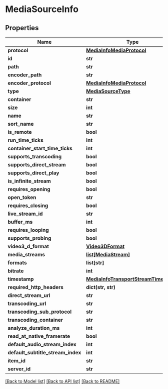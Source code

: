 # MediaSourceInfo

## Properties
Name | Type | Description | Notes
------------ | ------------- | ------------- | -------------
**protocol** | [**MediaInfoMediaProtocol**](MediaInfoMediaProtocol.md) |  | [optional] 
**id** | **str** |  | [optional] 
**path** | **str** |  | [optional] 
**encoder_path** | **str** |  | [optional] 
**encoder_protocol** | [**MediaInfoMediaProtocol**](MediaInfoMediaProtocol.md) |  | [optional] 
**type** | [**MediaSourceType**](MediaSourceType.md) |  | [optional] 
**container** | **str** |  | [optional] 
**size** | **int** |  | [optional] 
**name** | **str** |  | [optional] 
**sort_name** | **str** |  | [optional] 
**is_remote** | **bool** |  | [optional] 
**run_time_ticks** | **int** |  | [optional] 
**container_start_time_ticks** | **int** |  | [optional] 
**supports_transcoding** | **bool** |  | [optional] 
**supports_direct_stream** | **bool** |  | [optional] 
**supports_direct_play** | **bool** |  | [optional] 
**is_infinite_stream** | **bool** |  | [optional] 
**requires_opening** | **bool** |  | [optional] 
**open_token** | **str** |  | [optional] 
**requires_closing** | **bool** |  | [optional] 
**live_stream_id** | **str** |  | [optional] 
**buffer_ms** | **int** |  | [optional] 
**requires_looping** | **bool** |  | [optional] 
**supports_probing** | **bool** |  | [optional] 
**video3_d_format** | [**Video3DFormat**](Video3DFormat.md) |  | [optional] 
**media_streams** | [**list[MediaStream]**](MediaStream.md) |  | [optional] 
**formats** | **list[str]** |  | [optional] 
**bitrate** | **int** |  | [optional] 
**timestamp** | [**MediaInfoTransportStreamTimestamp**](MediaInfoTransportStreamTimestamp.md) |  | [optional] 
**required_http_headers** | **dict(str, str)** |  | [optional] 
**direct_stream_url** | **str** |  | [optional] 
**transcoding_url** | **str** |  | [optional] 
**transcoding_sub_protocol** | **str** |  | [optional] 
**transcoding_container** | **str** |  | [optional] 
**analyze_duration_ms** | **int** |  | [optional] 
**read_at_native_framerate** | **bool** |  | [optional] 
**default_audio_stream_index** | **int** |  | [optional] 
**default_subtitle_stream_index** | **int** |  | [optional] 
**item_id** | **str** |  | [optional] 
**server_id** | **str** |  | [optional] 

[[Back to Model list]](../README.md#documentation-for-models) [[Back to API list]](../README.md#documentation-for-api-endpoints) [[Back to README]](../README.md)

